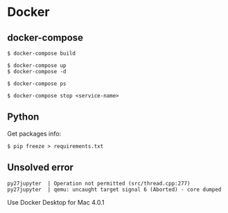 # Docker

## docker-compose
```
$ docker-compose build

$ docker-compose up
$ docker-compose -d

$ docker-compose ps

$ docker-compose stop <service-name>
```

## Python

Get packages info:
```
$ pip freeze > requirements.txt
```

## Unsolved error
```
py27jupyter  | Operation not permitted (src/thread.cpp:277)
py27jupyter  | qemu: uncaught target signal 6 (Aborted) - core dumped
```
Use Docker Desktop for Mac 4.0.1